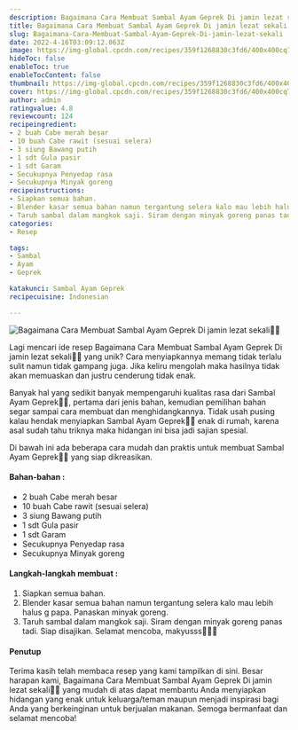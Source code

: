 ```yaml
---
description: Bagaimana Cara Membuat Sambal Ayam Geprek Di jamin lezat sekali"
title: Bagaimana Cara Membuat Sambal Ayam Geprek Di jamin lezat sekali
slug: Bagaimana-Cara-Membuat-Sambal-Ayam-Geprek-Di-jamin-lezat-sekali
date: 2022-4-16T03:09:12.063Z
image: https://img-global.cpcdn.com/recipes/359f1268830c3fd6/400x400cq70/photo.jpg
hideToc: false
enableToc: true
enableTocContent: false
thumbnail: https://img-global.cpcdn.com/recipes/359f1268830c3fd6/400x400cq70/photo.jpg
cover: https://img-global.cpcdn.com/recipes/359f1268830c3fd6/400x400cq70/photo.jpg
author: admin
ratingvalue: 4.8
reviewcount: 124
recipeingredient:
- 2 buah Cabe merah besar
- 10 buah Cabe rawit (sesuai selera)
- 3 siung Bawang putih
- 1 sdt Gula pasir
- 1 sdt Garam
- Secukupnya Penyedap rasa
- Secukupnya Minyak goreng
recipeinstructions:
- Siapkan semua bahan.
- Blender kasar semua bahan namun tergantung selera kalo mau lebih halus g papa. Panaskan minyak goreng.
- Taruh sambal dalam mangkok saji. Siram dengan minyak goreng panas tadi. Siap disajikan. Selamat mencoba, makyusss🥰🥰🥰
categories:
- Resep

tags:
- Sambal
- Ayam
- Geprek

katakunci: Sambal Ayam Geprek
recipecuisine: Indonesian

---
```


![Bagaimana Cara Membuat Sambal Ayam Geprek Di jamin lezat sekali👩‍🍳](https://img-global.cpcdn.com/recipes/359f1268830c3fd6/400x400cq70/photo.jpg)

Lagi mencari ide resep Bagaimana Cara Membuat Sambal Ayam Geprek Di jamin lezat sekali👩‍🍳 yang unik? Cara menyiapkannya memang tidak terlalu sulit namun tidak gampang juga. Jika keliru mengolah maka hasilnya tidak akan memuaskan dan justru cenderung tidak enak.

Banyak hal yang sedikit banyak mempengaruhi kualitas rasa dari Sambal Ayam Geprek👩‍🍳, pertama dari jenis bahan, kemudian pemilihan bahan segar sampai cara membuat dan menghidangkannya. Tidak usah pusing kalau hendak menyiapkan Sambal Ayam Geprek👩‍🍳 enak di rumah, karena asal sudah tahu triknya maka hidangan ini bisa jadi sajian spesial.

Di bawah ini ada beberapa cara mudah dan praktis untuk membuat Sambal Ayam Geprek👩‍🍳 yang siap dikreasikan.

<!--inarticleads1-->

#### Bahan-bahan :

- 2 buah Cabe merah besar
- 10 buah Cabe rawit (sesuai selera)
- 3 siung Bawang putih
- 1 sdt Gula pasir
- 1 sdt Garam
- Secukupnya Penyedap rasa
- Secukupnya Minyak goreng

<!--inarticleads2-->

#### Langkah-langkah membuat :

1. Siapkan semua bahan.
1. Blender kasar semua bahan namun tergantung selera kalo mau lebih halus g papa. Panaskan minyak goreng.
1. Taruh sambal dalam mangkok saji. Siram dengan minyak goreng panas tadi. Siap disajikan. Selamat mencoba, makyusss🥰🥰🥰

#### Penutup

Terima kasih telah membaca resep yang kami tampilkan di sini. Besar harapan kami, Bagaimana Cara Membuat Sambal Ayam Geprek Di jamin lezat sekali👩‍🍳 yang mudah di atas dapat membantu Anda menyiapkan hidangan yang enak untuk keluarga/teman maupun menjadi inspirasi bagi Anda yang berkeinginan untuk berjualan makanan. Semoga bermanfaat dan selamat mencoba!